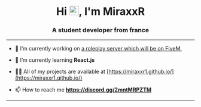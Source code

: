 <div align="center">
    <h1 align="center">Hi <img src="https://media.giphy.com/media/hvRJCLFzcasrR4ia7z/giphy.gif" width="25px">, I'm MiraxxR</h1>
</div>


<h3 align="center">A student developer from france</h3>


---

- 🔭 I’m currently working on [a roleplay server which will be on FiveM.](https://discord.gg/jTwbHhM2Cn)

- 🌱 I’m currently learning **React.js**

- 👨‍💻 All of my projects are available at [https://miraxxr1.github.io/](https://miraxxr1.github.io/)

- 📫 How to reach me **https://discord.gg/2mntMRPZTM**

---
        
<br/>

